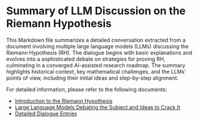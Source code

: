 # Summary of LLM Discussion on the Riemann Hypothesis

This Markdown file summarizes a detailed conversation extracted from a document involving multiple large language models (LLMs) discussing the Riemann Hypothesis (RH). The dialogue begins with basic explanations and evolves into a sophisticated debate on strategies for proving RH, culminating in a converged AI-assisted research roadmap. The summary highlights historical context, key mathematical challenges, and the LLMs' points of view, including their initial ideas and step-by-step alignment.

For detailed information, please refer to the following documents:

- [Introduction to the Riemann Hypothesis](docs/introduction.md)
- [Large Language Models Debating the Subject and Ideas to Crack It](docs/llm_debate.md)
- [Detailed Dialogue Entries](docs/detailed_dialogue.md)
